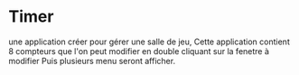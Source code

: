 # Timer
une application créer pour gérer une salle de jeu,
Cette application contient 8 compteurs que l'on peut modifier en double cliquant sur la fenetre à modifier
Puis plusieurs menu seront afficher.
